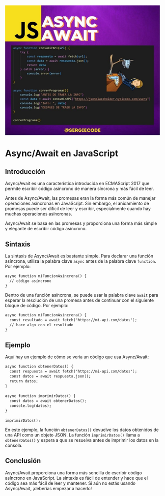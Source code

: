![enter image description here](https://raw.githubusercontent.com/sergiecode/async-await-tutorial/master/async%20await.jpg)

# Async/Await en JavaScript

## Introducción

Async/Await es una característica introducida en ECMAScript 2017 que permite escribir código asíncrono de manera síncrona y más fácil de leer.

Antes de Async/Await, las promesas eran la forma más común de manejar operaciones asíncronas en JavaScript. Sin embargo, el anidamiento de promesas puede ser difícil de leer y escribir, especialmente cuando hay muchas operaciones asíncronas.

Async/Await se basa en las promesas y proporciona una forma más simple y elegante de escribir código asíncrono.

## Sintaxis

La sintaxis de Async/Await es bastante simple. Para declarar una función asíncrona, utiliza la palabra clave `async` antes de la palabra clave `function`. Por ejemplo:

    async function miFuncionAsincrona() {
      // código asíncrono
    }

Dentro de una función asíncrona, se puede usar la palabra clave `await` para esperar la resolución de una promesa antes de continuar con el siguiente bloque de código. Por ejemplo:

    async function miFuncionAsincrona() {
      const resultado = await fetch('https://mi-api.com/datos');
      // hace algo con el resultado
    }

## Ejemplo

Aquí hay un ejemplo de cómo se vería un código que usa Async/Await:

    async function obtenerDatos() {
      const respuesta = await fetch('https://mi-api.com/datos');
      const datos = await respuesta.json();
      return datos;
    }
    
    async function imprimirDatos() {
      const datos = await obtenerDatos();
      console.log(datos);
    }
    
    imprimirDatos();

En este ejemplo, la función `obtenerDatos()` devuelve los datos obtenidos de una API como un objeto JSON. La función `imprimirDatos()` llama a `obtenerDatos()` y espera a que se resuelva antes de imprimir los datos en la consola.

## Conclusión

Async/Await proporciona una forma más sencilla de escribir código asíncrono en JavaScript. La sintaxis es fácil de entender y hace que el código sea más fácil de leer y mantener. Si aún no estás usando Async/Await, ¡deberías empezar a hacerlo!
